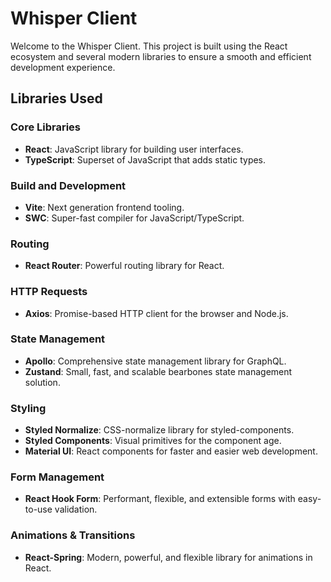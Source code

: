 # Whisper Client

Welcome to the Whisper Client. This project is built using the React ecosystem and several modern libraries to ensure a smooth and efficient development experience.

## Libraries Used

### Core Libraries

- **React**: JavaScript library for building user interfaces.
- **TypeScript**: Superset of JavaScript that adds static types.

### Build and Development

- **Vite**: Next generation frontend tooling.
- **SWC**: Super-fast compiler for JavaScript/TypeScript.

### Routing

- **React Router**: Powerful routing library for React.

### HTTP Requests

- **Axios**: Promise-based HTTP client for the browser and Node.js.

### State Management

- **Apollo**: Comprehensive state management library for GraphQL.
- **Zustand**: Small, fast, and scalable bearbones state management solution.

### Styling

- **Styled Normalize**: CSS-normalize library for styled-components.
- **Styled Components**: Visual primitives for the component age.
- **Material UI**: React components for faster and easier web development.

### Form Management

- **React Hook Form**: Performant, flexible, and extensible forms with easy-to-use validation.

### Animations & Transitions

- **React-Spring**: Modern, powerful, and flexible library for animations in React.

